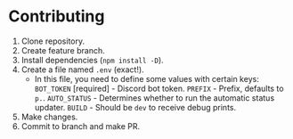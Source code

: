 # Contributing
1. Clone repository.
2. Create feature branch.
3. Install dependencies (`npm install -D`).
4. Create a file named `.env` (exact!).
    - In this file, you need to define some values with certain keys:
        `BOT_TOKEN` [required] - Discord bot token.
        `PREFIX` - Prefix, defaults to `p.`.
        `AUTO_STATUS` - Determines whether to run the automatic status updater.
        `BUILD` - Should be `dev` to receive debug prints.
5. Make changes.
6. Commit to branch and make PR.
